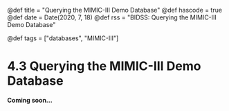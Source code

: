 @def title = "Querying the MIMIC-III Demo Database"
@def hascode = true
@def date = Date(2020, 7, 18)
@def rss = "BIDSS: Querying the MIMIC-III Demo Database"

@def tags = ["databases", "MIMIC-III"]

# 4.3 Querying the MIMIC-III Demo Database

**Coming soon...**